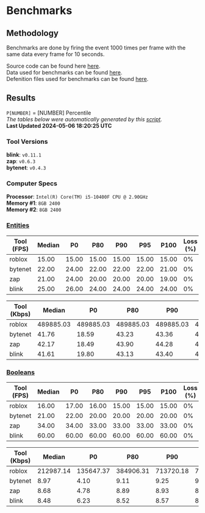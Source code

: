 # Benchmarks
## Methodology
Benchmarks are done by firing the event 1000 times per frame with the same data every frame for 10 seconds. 

Source code can be found here [here](https://github.com/1Axen/Blink/blob/main/benchmark/src).  
Data used for benchmarks can be found [here](https://github.com/1Axen/Blink/blob/main/benchmark/src/shared/benches).   
Defenition files used for benchmarks can be found [here](https://github.com/1Axen/Blink/blob/main/benchmark/definitions).  
 
## Results

`P[NUMBER]` = [NUMBER] Percentile  
*The tables below were automatically generated by this [script](https://github.com/1Axen/Blink/blob/main/benchmark/generate.luau).*  
**Last Updated 2024-05-06 18:20:25 UTC**  
### Tool Versions
**blink**: `v0.11.1`  
**zap**: `v0.6.3`  
**bytenet**: `v0.4.3`  
### Computer Specs
**Processor**: `Intel(R) Core(TM) i5-10400F CPU @ 2.90GHz `  
**Memory #1**: `8GB 2400`  
**Memory #2**: `8GB 2400`  
### [Entities](https://github.com/1Axen/Blink/blob/main/benchmark/src/shared/benches/Entities.luau)
|Tool (FPS)|Median|P0|P80|P90|P95|P100|Loss (%)|
|---|---|---|---|---|---|---|---|
|roblox|15.00|15.00|15.00|15.00|15.00|15.00|0%|
|bytenet|22.00|24.00|22.00|22.00|22.00|21.00|0%|
|zap|21.00|24.00|20.00|20.00|20.00|19.00|0%|
|blink|25.00|26.00|24.00|24.00|24.00|24.00|0%|

|Tool (Kbps)|Median|P0|P80|P90|P95|P100|Loss (%)|
|---|---|---|---|---|---|---|---|
|roblox|489885.03|489885.03|489885.03|489885.03|489885.03|752780.69|0%|
|bytenet|41.76|18.59|43.23|43.36|43.36|45.15|0%|
|zap|42.17|18.49|43.90|44.28|44.28|44.41|0%|
|blink|41.61|19.80|43.13|43.40|43.40|43.92|0%|

### [Booleans](https://github.com/1Axen/Blink/blob/main/benchmark/src/shared/benches/Booleans.luau)
|Tool (FPS)|Median|P0|P80|P90|P95|P100|Loss (%)|
|---|---|---|---|---|---|---|---|
|roblox|16.00|17.00|16.00|15.00|15.00|15.00|0%|
|bytenet|21.00|22.00|20.00|20.00|20.00|20.00|0%|
|zap|34.00|34.00|33.00|33.00|33.00|33.00|0%|
|blink|60.00|60.00|60.00|60.00|60.00|60.00|0%|

|Tool (Kbps)|Median|P0|P80|P90|P95|P100|Loss (%)|
|---|---|---|---|---|---|---|---|
|roblox|212987.14|135647.37|384906.31|713720.18|713720.18|1163118.40|0%|
|bytenet|8.97|4.10|9.11|9.25|9.25|9.41|0%|
|zap|8.68|4.78|8.89|8.93|8.93|8.97|0%|
|blink|8.48|6.23|8.52|8.57|8.57|8.58|0%|